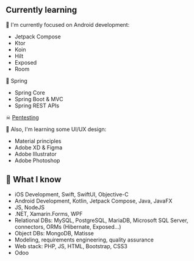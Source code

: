## Currently learning
📱 I'm currently focused on Android development:
- Jetpack Compose
- Ktor
- Koin
- Hilt
- Exposed
- Room

🍃 Spring
- Spring Core
- Spring Boot & MVC
- Spring REST APIs

☠ [Pentesting](https://github.com/SamGarciaDev/htb-writeups)

📐 Also, I'm learning some UI/UX design:
- Material principles
- Adobe XD & Figma
- Adobe Illustrator
- Adobe Photoshop

## 🧠 What I know
- iOS Development, Swift, SwiftUI, Objective-C
- Android Development, Kotlin, Jetpack Compose, Java, JavaFX
- JS, NodeJS
- .NET, Xamarin.Forms, WPF
- Relational DBs: MySQL, PostgreSQL, MariaDB, Microsoft SQL Server, connectors, ORMs (Hibernate, Exposed...)
- Object DBs: MongoDB, Matisse
- Modeling, requirements engineering, quality assurance
- Web stack: PHP, JS, HTML, Bootstrap, CSS3
- Odoo
